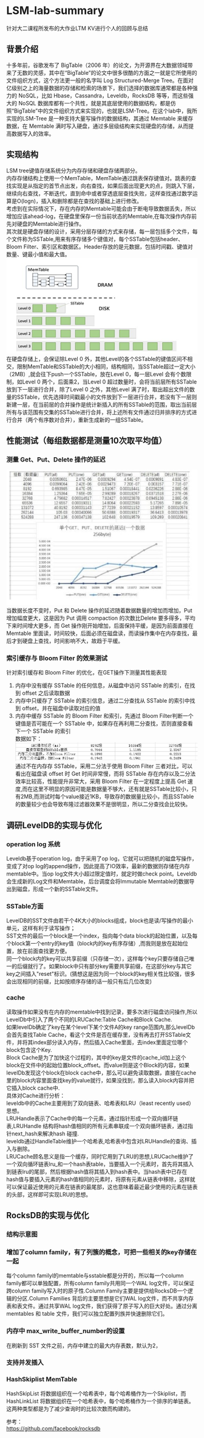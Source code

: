 # LSM-lab-summary
针对大二课程所发布的大作业LTM KV进行个人的回顾与总结
## 背景介绍
十多年前，谷歌发布了 BigTable（2006 年）的论文，为开源界在大数据领域带来了无数的灵感，其中在“BigTable”的论文中很多很酷的方面之一就是它所使用的文件组织方式，这个方法更一般的名字叫 Log Structured-Merge Tree。在面对亿级别之上的海量数据的存储和检索的场景下，我们选择的数据库通常都是各种强力的 NoSQL，比如 Hbase，Cassandra，Leveldb，RocksDB 等等，而这些强大的 NoSQL 数据库都有一个共性，就是其底层使用的数据结构，都是仿照“BigTable”中的文件组织方式来实现的，也就是LSM-Tree。在这个lab中，我所实现的LSM-Tree 是一种支持大量写操作的数据结构，其通过 Memtable 来缓存数据，在 Memtable 满时写入硬盘，通过多层级结构来实现硬盘的存储，从而提高数据写入的效率。
## 实现结构
LSM tree键值存储系统分为内存存储和硬盘存储两部分。<br>
内存存储结构上使用一个MemTable，MemTable通过跳表保存键值对。跳表的查找实现是从指定的首节点出发，向右查找，如果后面出现更大的点，则跳入下层，继续向右查找，不断迭代，直到命中或者穿透底层查找失败，这样查找通过数学运算是O(logn)，插入和删除都是在查找的基础上进行修改。<br>
考虑到在实际情况下，存在内存的Memtable可能会由于断电导致数据丢失，所以增加应该ahead-log，在硬盘里保存一份当前状态的Memtable,在每次操作内存前先对硬盘的Memtable进行操作。<br>
其次就是硬盘存储的设计，采用分层存储的方式来存储，每一层包括多个文件，每个文件称为SSTable,用来有序存储多个键值对，每个SSTable包括header、Bloom Filter、索引区和数据区。Header存放的是元数据，包括时间戳、键值对数量、键最小值和最大值。 <br>
![LSM结构图](https://github.com/77yu77/LSM-lab-summary/blob/main/picture/LSM%E7%BB%93%E6%9E%84%E5%9B%BE.jpg "结构图")<br>
在硬盘存储上，会保证除Level 0 外，其他Level的各个SSTable的键值区间不相交，限制MemTable和SSTable的大小相同，结构相同，当SSTable超过一定大小（2MB）,就会往下push一个SSTable，放在Level 0，每一层Level 会有个数限制，如Level 0 两个，后面乘2，当Level 0 超过数量时，会将当前层所有SSTable放到下一层进行合并，除了Level 0 之外，其他Level 满了时，取出超出文件的数量的SSTable，优先选择时间戳最小的文件放到下一层进行合并，若没有下一层则新建一层，在当前层的合并操作是统计新插入的所有SSTable的范围，取出当前层所有与该范围有交集的SSTable进行合并，将上述所有文件通过归并排序的方式进行合并（两个有序数对合并），重新生成新的一组SSTable。
## 性能测试（每组数据都是测量10次取平均值）
### 测量 Get、Put、Delete 操作的延迟<br>
 ![data1](https://github.com/77yu77/LSM-lab-summary/blob/main/picture/data1.jpg "data1")<br>
当数据长度不变时，Put 和 Delete 操作的延迟随着数据数量的增加而增加，Put 增加幅度更大，这是因为 Put 调用 compaction 的次数比Delete 要多得多，平均下来时间增大更多，而 Get 操作刚开始增加，后面保持平缓，是因为前面直接在 Memtable 里面读，时间较快，后面必须在磁盘读，而读操作集中在内存查找，最后才到硬盘上查找，时间影响不大，故趋于平缓。<br>
### 索引缓存与 Bloom Filter 的效果测试<br>
针对索引缓存和 Bloom Filter 的优化，在GET操作下测量其性能表现
1. 内存中没有缓存 SSTable 的任何信息，从磁盘中访问 SSTable 的索引，在找到 offset 之后读取数据<br>
2. 内存中只缓存了 SSTable 的索引信息，通过二分查找从 SSTable 的索引中找到 offset，并在磁盘中读取对应的值<br>
3. 内存中缓存 SSTable 的 Bloom Filter 和索引，先通过 Bloom Filter判断一个键值是否可能在一个 SSTable 中，如果存在再利用二分查找，否则直接查看下一个 SSTable 的索引<br>
数据如下：<br>
 ![data3](https://github.com/77yu77/LSM-lab-summary/blob/main/picture/data3.jpg "data3")<br>
 通过不在内存存 SSTable，采用二分法于使用 Bloom Filter 三者对比，可以看出在磁盘读 offset 时 Get 时间非常慢，而将 SSTable 存在内存以及二分法效率比较高，性能提升非常大，采用 Bloom Filter 在一定程度上提高 Get 速度,而在这里不明显的原因可能是数据量不够大，还有就是SSTable比较小，只有2MB,而测试时每个value接近1KB，导致存的数据量比较小，而且SSTable的数量较少也会导致布隆过滤器效果不是很明显，所以二分查找会比较快。
## 调研LevelDB的实现与优化
### operation log 系统
Leveldb基于operation log，由于采用了op log，它就可以把随机的磁盘写操作，变成了对op log的append操作，因此提高了IO效率，最新的数据则存储在内存memtable中。当op log文件大小超过限定值时，就定时做check point。Leveldb会生成新的Log文件和Memtable，后台调度会将Immutable Memtable的数据导出到磁盘，形成一个新的SSTable文件。<br>
### SSTable方面
LevelDB的SST文件由若干个4K大小的blocks组成，block也是读/写操作的最小单元，这样有利于读写操作；<br>
SST文件的最后一个block是一个index，指向每个data block的起始位置，以及每个block第一个entry的key值（block内的key有序存储）,而我则是放在起始位置，放在前面查找更方便。<br>
同一个block内的key可以共享前缀（只存储一次），这样每个key只要存储自己唯一的后缀就行了。如果block中只有部分key需要共享前缀，在这部分key与其它key之间插入"reset"标识。(猜想这是因为同一个block的key相关性比较强，很多会出现相同的前缀，比如按顺序存储的话一般只有后几位改变)<br>
### cache
读取操作如果没有在内存的memtable中找到记录，要多次进行磁盘访问操作,所以LevelDb中引入了两个不同的LRUCache:Table Cache和Block Cache.<br>
如果levelDb确定了key在某个level下某个文件A的key range范围内,那么levelDb会首先查找Table Cache，看这个文件是否在缓存里，没有再去打开SSTable文件，并将其index部分读入内存，然后插入Cache里面，去index里面定位哪个block包含这个Key.<br>
Block Cache是为了加快这个过程的，其中的key是文件的cache_id加上这个block在文件中的起始位置block_offset。而value则是这个Block的内容，如果levelDb发现这个block在block cache中，那么可以避免读取数据，直接在cache里的block内容里面查找key的value就行，如果没找到，那么读入block内容并把它插入block cache中.<br>
具体对Cache进行分析：<br>
leveldb中的Cache主要用到了双向链表、哈希表和LRU（least recently used）思想。<br>
LRUHandle表示了Cache中的每一个元素，通过指针形成一个双向循环链表,LRUHandle 结构将hash值相同的所有元素串联成一个双向循环链表，通过指针next_hash来解决hash 碰撞.<br>
leveldb通过HandleTable维护一个哈希表,哈希表中包含对LRUHandle的查询、插入与删除。<br>
LRUCache顾名思义是指一个缓存，同时它用到了LRU的思想,LRUCache维护了一个双向循环链表lru_和一个hash表table，当要插入一个元素时，首先将其插入到链表lru的尾部，然后根据hash值将其插入到hash表中。当hash表中已存在hash值与要插入元素的hash值相同的元素时，将原有元素从链表中移除，这样就可以保证最近使用的元素在链表的最尾部，这也意味着最近最少使用的元素在链表的头部，这样即可实现LRU的思想。
## RocksDB的实现与优化
### 结构示意图

### 增加了column family，有了列簇的概念，可把一些相关的key存储在一起
每个column familyl的memtable与sstable都是分开的，所以每一个column family都可以单独配置，所有column family共用同一个WAL log文件，可以保证跨column family写入时的原子性.Column Family主要是提供给RocksDB一个逻辑的分区.Column Families 背后的主要思想是它们WAL log文件，而不共享内存表和表文件。通过共享WAL log文件，我们获得了原子写入的巨大好处。通过分离 memtables 和 table 文件，我们可以独立配置列族并快速删除它们。
### 内存中 max_write_buffer_number的设置
在刷新到 SST 文件之前，内存中建立的最大内存表数，默认为2，
### 支持并发插入
### HashSkiplist MemTable
HashSkipList 将数据组织在一个哈希表中，每个哈希桶作为一个Skiplist，而 HashLinkList 将数据组织在一个哈希表中，每个哈希桶作为一个排序的单链表。这两种类型都是为了减少查询时的比较次数而构建的。<br>

参考：<br>
https://github.com/facebook/rocksdb
